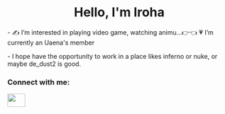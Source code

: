 <h1 align="center">Hello, I'm Iroha</h1>
 - ✍ I’m interested in playing video game, watching animu...👉👈 
 💗 I’m currently an Uaena's member
<p> - I hope have the opportunity to work in a place likes inferno or nuke, or maybe de_dust2 is good.</p>

<h3 align="left">Connect with me:</h3>
<p align="left">
<a href="https://www.facebook.com/iHana.Iroha/" target="blank"><img align="center" src="https://raw.githubusercontent.com/rahuldkjain/github-profile-readme-generator/master/src/images/icons/Social/facebook.svg" alt="" height="30" width="40" /></a>
</p>
